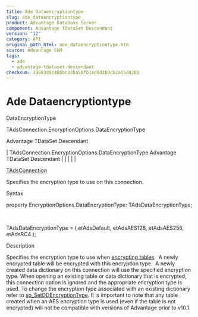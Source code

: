 ```yaml
---
title: Ade Dataencryptiontype
slug: ade_dataencryptiontype
product: Advantage Database Server
component: Advantage TDataSet Descendant
version: "12"
category: API
original_path_html: ade_dataencryptiontype.htm
source: Advantage CHM
tags:
  - ade
  - advantage-tdataset-descendant
checksum: 39083d9c48bbc03ba5bfb14d8d3b9cb2a15d428b
---
```


# Ade Dataencryptiontype

DataEncryptionType

TAdsConnection.EncryptionOptions.DataEncryptionType

Advantage TDataSet Descendant

| TAdsConnection.EncryptionOptions.DataEncryptionType  Advantage TDataSet Descendant |  |  |  |  |

[TAdsConnection](ade_tadsconnection_7.md)

Specifies the encryption type to use on this connection.

Syntax

property EncryptionOptions.DataEncryptionType: TAdsDataEncryptionType;

 

TAdsDataEncryptionType = ( etAdsDefault, etAdsAES128, etAdsAES256, etAdsRC4 );

Description

Specifies the encryption type to use when [encrypting tables](master_encryption.md).  A newly encrypted table will be encrypted with this encryption type.  A newly created data dictionary on this connection will use the specified encryption type. When opening an existing table or data dictionary that is encrypted, this connection option is ignored and the appropriate encryption type is used. To change the encryption type associated with an existing dictionary refer to [sp\_SetDDEncryptionType](master_sp_setddencryptiontype.md). It is important to note that any table created when an AES encryption type is used (even if the table is not encrypted) will not be compatible with versions of Advantage prior to v10.1.
